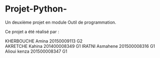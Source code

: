 # Projet-Python-
Un deuxième projet  en module Outil de programmation.   

Ce projet a été réalisé par : 

KHERBOUCHE Amina 20150009113 G2  
AKRETCHE Kahina  201400008349 G1 
IRATNI Asmahene 201500008316 G1  
Alioui kenza   201500008347  G1
